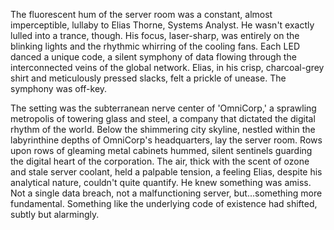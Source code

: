 The fluorescent hum of the server room was a constant, almost imperceptible, lullaby to Elias Thorne, Systems Analyst.  He wasn't exactly lulled into a trance, though.  His focus, laser-sharp, was entirely on the blinking lights and the rhythmic whirring of the cooling fans.  Each LED danced a unique code, a silent symphony of data flowing through the interconnected veins of the global network.  Elias, in his crisp, charcoal-grey shirt and meticulously pressed slacks, felt a prickle of unease.  The symphony was off-key.

The setting was the subterranean nerve center of 'OmniCorp,' a sprawling metropolis of towering glass and steel, a company that dictated the digital rhythm of the world.  Below the shimmering city skyline, nestled within the labyrinthine depths of OmniCorp's headquarters, lay the server room.  Rows upon rows of gleaming metal cabinets hummed, silent sentinels guarding the digital heart of the corporation.  The air, thick with the scent of ozone and stale server coolant, held a palpable tension, a feeling Elias, despite his analytical nature, couldn't quite quantify.  He knew something was amiss.  Not a single data breach, not a malfunctioning server, but...something more fundamental.  Something like the underlying code of existence had shifted, subtly but alarmingly.
